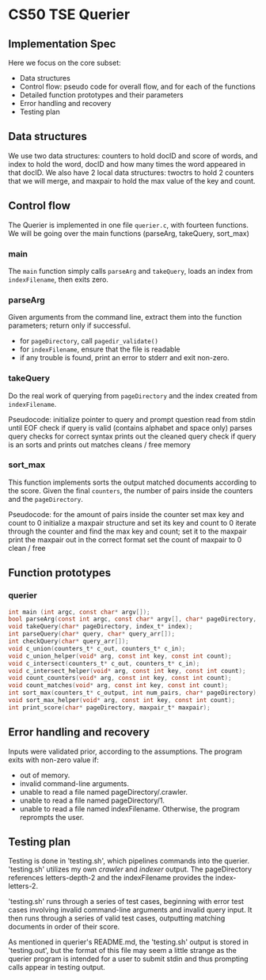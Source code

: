 # CS50 TSE Querier
## Implementation Spec

Here we focus on the core subset:

-  Data structures
-  Control flow: pseudo code for overall flow, and for each of the functions
-  Detailed function prototypes and their parameters
-  Error handling and recovery
-  Testing plan

## Data structures 

We use two data structures: counters to hold docID and score of words, and index to hold the word, docID and how many times the word appeared in that docID.
We also have 2 local data structures: twoctrs to hold 2 counters that we will merge, and maxpair to hold the max value of the key and count.

## Control flow

The Querier is implemented in one file `querier.c`, with fourteen functions.
We will be going over the main functions (parseArg, takeQuery, sort_max)

### main

The `main` function simply calls `parseArg` and `takeQuery`, loads an index from `indexFilename`, then exits zero.

### parseArg

Given arguments from the command line, extract them into the function parameters; return only if successful.

* for `pageDirectory`, call `pagedir_validate()`
* for `indexFilename`, ensure that the file is readable
* if any trouble is found, print an error to stderr and exit non-zero.

### takeQuery

Do the real work of querying from `pageDirectory` and the index created from `indexFilename`.

Pseudocode:
	initialize pointer to query and prompt question
	read from stdin until EOF
		check if query is valid (contains alphabet and space only)
		parses query
		checks for correct syntax
        prints out the cleaned query
        check if query is an <orsequence>
        sorts and prints out matches
		cleans / free memory

### sort_max

This function implements sorts the output matched documents according to the score.
Given the final `counters`, the number of pairs inside the counters and the `pageDirectory`.

Pseudocode:
	for the amount of pairs inside the counter
        set max key and count to 0
        initialize a maxpair structure and set its key and count to 0
        iterate through the counter and find the max key and count; set it to the maxpair
        print the maxpair out in the correct format
        set the count of maxpair to 0
        clean / free

## Function prototypes

### querier

```c
int main (int argc, const char* argv[]);
bool parseArg(const int argc, const char* argv[], char* pageDirectory, char* indexFilename);
void takeQuery(char* pageDirectory, index_t* index);
int parseQuery(char* query, char* query_arr[]);
int checkQuery(char* query_arr[]);
void c_union(counters_t* c_out, counters_t* c_in);
void c_union_helper(void* arg, const int key, const int count);
void c_intersect(counters_t* c_out, counters_t* c_in);
void c_intersect_helper(void* arg, const int key, const int count);
void count_counters(void* arg, const int key, const int count);
void count_matches(void* arg, const int key, const int count);
int sort_max(counters_t* c_output, int num_pairs, char* pageDirectory);
void sort_max_helper(void* arg, const int key, const int count);
int print_score(char* pageDirectory, maxpair_t* maxpair);
```

## Error handling and recovery

Inputs were validated prior, according to the assumptions. 
The program exits with non-zero value if:
- out of memory.
- invalid command-line arguments.
- unable to read a file named pageDirectory/.crawler.
- unable to read a file named pageDirectory/1.
- unable to read a file named indexFilename.
Otherwise, the program reprompts the user.

## Testing plan

Testing is done in 'testing.sh', which pipelines commands into the querier. 'testing.sh' utilizes my own *crawler* and *indexer* output. The pageDirectory references letters-depth-2 and the indexFilename provides the index-letters-2.

'testing.sh' runs through a series of test cases, beginning with error test cases involving invalid command-line arguments and invalid query input. It then runs through a series of valid test cases, outputting matching documents in order of their score.

As mentioned in querier's README.md, the 'testing.sh' output is stored in 'testing.out', but the format of this file may seem a little strange as the querier program is intended for a user to submit stdin and thus prompting calls appear in testing output.